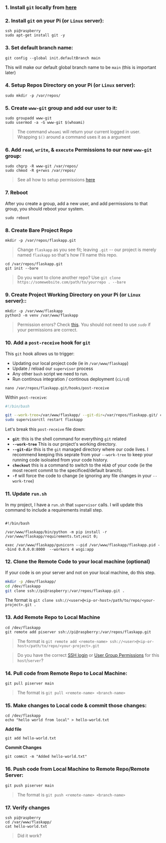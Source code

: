 

### 1. Install `git` locally from [here](https://git-scm.com/downloads)


### 2. Install `git` on your Pi (or `Linux` server):

```
ssh pi@raspberry
sudo apt-get install git -y 
```


### 3. Set default branch name:

```
git config --global init.defaultBranch main
```
This will make our default global branch name to be `main` (this is important later)



### 4. Setup Repos Directory on your Pi (or `Linux` server):

```
sudo mkdir -p /var/repos/
```

### 5. Create `www-git` group and add our user to it:

```
sudo groupadd www-git
sudo usermod -a -G www-git $(whoami)
```
> The command `whoami` will return your current logged in user. Wrapping `$()` around a command uses it as a argument



### 6. Add `read`, `write`, & `execute` Permissions to our new `www-git` group:

```
sudo chgrp -R www-git /var/repos/
sudo chmod -R g+rwxs /var/repos/
```
> See all how to setup permissions [here](https://github.com/codingforentrepreneurs/Pi-Awesome/blob/main/how-tos/User%20Group%20Permissions.md)


### 7. Reboot
After you create a group, add a new user, and add permissions to that group, you should reboot your system.
```
sudo reboot
```



### 8. Create Bare Project Repo


```
mkdir -p /var/repos/flaskapp.git
```
> Change `flaskapp` as you see fit; leaving `.git` -- our project is merely named `flaskapp` so that's how I'll name this repo.

```
cd /var/repos/flaskapp.git
git init --bare
```
> Do you want to clone another repo? Use `git clone https://somewebsite.com/path/to/yourrepo . --bare`



### 9. Create Project Working Directory on your Pi (or `Linux` server)::

```
mkdir -p /var/www/flaskapp
python3 -m venv /var/www/flaskapp
```
> Permission errors? Check [this](https://github.com/codingforentrepreneurs/Pi-Awesome/blob/main/how-tos/User%20Group%20Permissions.md). You should not need to use *`sudo`* if your permissions are correct.


### 10. Add a `post-receive` hook for `git`
This `git` hook allows us to trigger:
- Updating our local project code (ie in `/var/www/flaskapp`)
- Update / reload our `supervisor` process
- Any other `bash` script we need to run.
- Run continous integration / continous deployment (`ci/cd`)

```
nano /var/repos/flaskapp.git/hooks/post-receive
```

Within `post-receive`:

```bash
#!/bin/bash

git --work-tree=/var/www/flaskapp/ --git-dir=/var/repos/flaskapp.git/ checkout -f
sudo supervisorctl restart flaskapp
```
Let's break this `post-receive` file down:

- **`git`**: this is the shell command for everything `git` related
- **`--work-tree`** This is our project's working directory.
- **`--git-dir`** this is the `git` managed directory where our code lives. I recommend keeping this seprate from your `--work-tree` to keep your running code isoloated from your code history.
- **`checkout`** this is a command to switch to the `HEAD` of your code (ie the most recent commit to the specificed/default branch).
- **`-f`** will force the code to change (ie ignoring any file changes in your `--work-tree`)



### 11. Update `run.sh`
In my project, I have a `run.sh` that `supervisor` calls. I will update this command to include a requirements install step.

```

#!/bin/bash

/var/www/flaskapp/bin/python -m pip install -r /var/www/flaskapp/requirements.txt;exit 0;

exec /var/www/flaskapp/gunicorn --pid /var/www/flaskapp/flaskapp.pid --bind 0.0.0.0:8000  --workers 4 wsgi:app
```



### 12. Clone the Remote Code to your local machine (optional)
If your code is on your server and not on your local machine, do this step. 

```bash
mkdir -p /dev/flaskapp/
cd /dev/flaskapp
git clone ssh://pi@raspberry:/var/repos/flaskapp.git .
```

The format is `git clone ssh://<user>@<ip-or-host>/path/to/repo/<your-project>.git .`


### 13. Add Remote Repo to Local Machine

```
cd /dev/flaskapp
git remote add piserver ssh://pi@raspberry:/var/repos/flaskapp.git
```
> The format is `git remote add <remote-name> ssh://<user>@<ip-or-host>/path/to/repo/<your-project>.git`



> Do you have the correct [SSH login](https://github.com/codingforentrepreneurs/Pi-Awesome/blob/main/how-tos/SSH%20to%20Host%20without%20Password.md) or [User Group Permissions](https://github.com/codingforentrepreneurs/Pi-Awesome/blob/main/how-tos/User%20Group%20Permissions.md) for this `host`/`server`? 


### 14. Pull code from Remote Repo to Local Machine:

```
git pull piserver main
```
> The format is `git pull <remote-name> <branch-name>`


### 15. Make changes to Local code & commit those changes:

```
cd /dev/flaskapp
echo "hello world from local" > hello-world.txt
```

**Add file**
```
git add hello-world.txt
```

**Commit Changes**
```
git commit -m "Added hello-world.txt"
```

### 16. Push code from Local Machine to Remote Repo/Remote Server:
```
git push piserver main
```
> The format is `git push <remote-name> <branch-name>`


### 17. Verify changes


```
ssh pi@raspberry
cd /var/www/flaskapp/
cat hello-world.txt
```
> Did it work?



